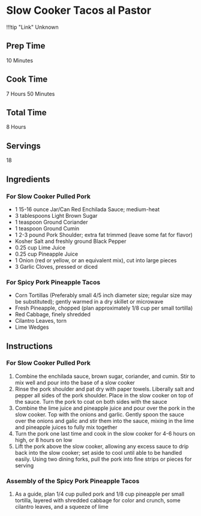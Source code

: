 # Slow Cooker Tacos al Pastor

!!!tip "Link"
    Unknown

## Prep Time
10 Minutes

## Cook Time
7 Hours 50 Minutes

## Total Time
8 Hours

## Servings
18

## Ingredients
### For Slow Cooker Pulled Pork
* 1 15-16 ounce Jar/Can Red Enchilada Sauce; medium-heat
* 3 tablespoons Light Brown Sugar
* 1 teaspoon Ground Coriander
* 1 teaspoon Ground Cumin
* 1 2-3 pound Pork Shoulder; extra fat trimmed (leave some fat for flavor)
* Kosher Salt and freshly ground Black Pepper
* 0.25 cup Lime Juice
* 0.25 cup Pineapple Juice
* 1 Onion (red or yellow, or an equivalent mix), cut into large pieces
* 3 Garlic Cloves, pressed or diced

### For Spicy Pork Pineapple Tacos
* Corn Tortillas (Preferably small 4/5 inch diameter size; regular size may be substituted); gently warmed in a dry skillet or microwave
* Fresh Pineapple, chopped (plan approximately 1/8 cup per small tortilla)
* Red Cabbage, finely shredded
* Cilantro Leaves, torn
* Lime Wedges

## Instructions
### For Slow Cooker Pulled Pork
1. Combine the enchilada sauce, brown sugar, coriander, and cumin. Stir to mix well and pour into the base of a slow cooker
1. Rinse the pork shoulder and pat dry with paper towels. Liberally salt and pepper all sides of the pork shoulder. Place in the slow cooker on top of the sauce. Turn the pork to coat on both sides with the sauce
1. Combine the lime juice and pineapple juice and pour over the pork in the slow cooker. Top with the onions and garlic. Gently spoon the sauce over the onions and galic and stir them into the sauce, mixing in the lime and pineapple juices to fully mix together
1. Turn the pork one last time and cook in the slow cooker for 4-6 hours on high, or 8 hours on low
1. Lift the pork above the slow cooker, allowing any excess sauce to drip back into the slow cooker; set aside to cool until able to be handled easily. Using two dining forks, pull the pork into fine strips or pieces for serving

### Assembly of the Spicy Pork Pineapple Tacos
1. As a guide, plan 1/4 cup pulled pork and 1/8 cup pineapple per small tortilla, layered with shredded cabbage for color and crunch, some cilantro leaves, and a squeeze of lime